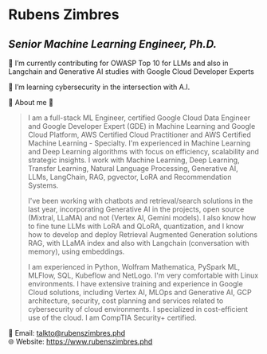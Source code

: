 # Rubens Zimbres

## _Senior Machine Learning Engineer, Ph.D._

 🔭 I’m currently contributing for OWASP Top 10 for LLMs and also in Langchain and Generative AI studies with Google Cloud Developer Experts

 🚀 I’m learning cybersecurity in the intersection with A.I.

 👾 About me 👾
> I am a full-stack ML Engineer, certified Google Cloud Data Engineer and Google Developer Expert
> (GDE) in Machine Learning and Google Cloud Platform, AWS Certified Cloud Practitioner and
> AWS Certified Machine Learning - Specialty. I'm experienced in Machine Learning and Deep Learning
> algorithms with focus on efficiency, scalability and strategic insights. I work with Machine Learning,
> Deep Learning, Transfer Learning, Natural Language Processing, Generative AI, LLMs, LangChain, RAG,
> pgvector, LoRA and Recommendation Systems.
>
> I've been working with chatbots and retrieval/search solutions in the last year, incorporating
> Generative AI in the projects, open source (Mixtral, LLaMA) and not (Vertex AI, Gemini models).
> I also know how to fine tune LLMs with LoRA and QLoRA, quantization, and I know how to develop and
> deploy Retrieval Augmented Generation solutions RAG, with LLaMA index and also with Langchain
> (conversation with memory), using embeddings.
>    
> I am experienced in Python, Wolfram Mathematica, PySpark ML, MLFlow, SQL, Kubeflow and
> NetLogo. I'm very comfortable with Linux environments. I have extensive training and experience
> in Google Cloud solutions, including Vertex AI, MLOps and Generative AI, GCP architecture,
> security, cost planning and services related to cybersecurity of cloud environments. I specialized
> in cost-efficient use of the cloud. I am CompTIA Security+ certified.
  
📧 Email: talkto@rubenszimbres.phd  
🌐 Website: https://www.rubenszimbres.phd
